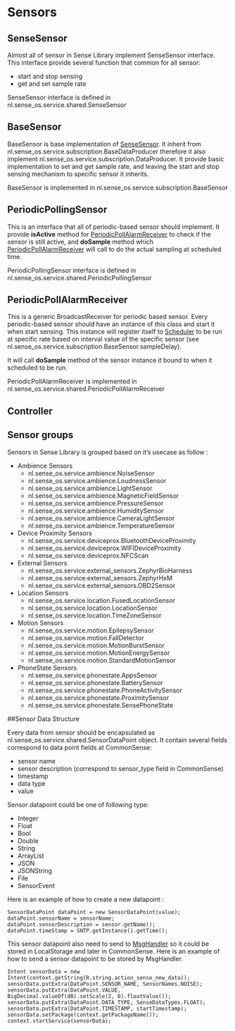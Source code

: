 # Sensors

## SenseSensor

Almost all of sensor in Sense Library implement SenseSensor interface. This interface provide several function that common for all sensor:
* start and stop sensing
* get and set sample rate

SenseSensor interface is defined in nl.sense_os.service.shared.SenseSensor

## BaseSensor

BaseSensor is base implementation of [SenseSensor](##SenseSensor). It inherit from nl.sense_os.service.subscription.BaseDataProducer therefore it also implement nl.sense_os.service.subscription.DataProducer. It provide basic implementation to set and get sample rate, and leaving the start and stop sensing mechanism to specific sensor it inherits.

BaseSensor is implemented in nl.sense_os.service.subscription.BaseSensor

## PeriodicPollingSensor

This is an interface that all of periodic-based sensor should implement. It provide **isActive** method for [PeriodicPollAlarmReceiver](##PeriodicPollAlarmReceiver) to check if the sensor is still active, and **doSample** method which [PeriodicPollAlarmReceiver](##PeriodicPollAlarmReceiver) will call to do the actual sampling at scheduled time.

PeriodicPollingSensor interface is defined in nl.sense_os.service.shared.PeriodicPollingSensor

## PeriodicPollAlarmReceiver

This is a generic BroadcastReceiver for periodic based sensor. Every periodic-based sensor should have an instance of this class and start it when start sensing. This instance will register itself to [Scheduler](##Scheduler) to be run at specific rate based on interval value of the specific sensor (see nl.sense_os.service.subscription.BaseSensor.sampleDelay).

It will call **doSample** method of the sensor instance it bound to when it scheduled to be run.

PeriodicPollAlarmReceiver is implemented in nl.sense_os.service.shared.PeriodicPollAlarmReceiver

## Controller

## Sensor groups

Sensors in Sense Library is grouped based on it’s usecase as follow :
* Ambience Sensors
  * nl.sense_os.service.ambience.NoiseSensor
  * nl.sense_os.service.ambience.LoudnessSensor
  * nl.sense_os.service.ambience.LightSensor
  * nl.sense_os.service.ambience.MagneticFieldSensor
  * nl.sense_os.service.ambience.PressureSensor
  * nl.sense_os.service.ambience.HumiditySensor
  * nl.sense_os.service.ambience.CameraLightSensor
  * nl.sense_os.service.ambience.TemperatureSensor
* Device Proximity Sensors
  * nl.sense_os.service.deviceprox.BluetoothDeviceProximity
  * nl.sense_os.service.deviceprox.WIFIDeviceProximity
  * nl.sense_os.service.deviceprox.NFCScan
* External Sensors
  * nl.sense_os.service.external_sensors.ZephyrBioHarness
  * nl.sense_os.service.external_sensors.ZephyrHxM
  * nl.sense_os.service.external_sensors.OBD2Sensor
* Location Sensors
  * nl.sense_os.service.location.FusedLocationSensor
  * nl.sense_os.service.location.LocationSensor
  * nl.sense_os.service.location.TimeZoneSensor
* Motion Sensors
  * nl.sense_os.service.motion.EpilepsySensor
  * nl.sense_os.service.motion.FallDetector
  * nl.sense_os.service.motion.MotionBurstSensor
  * nl.sense_os.service.motion.MotionEnergySensor
  * nl.sense_os.service.motion.StandardMotionSensor
* PhoneState Sensors
  * nl.sense_os.service.phonestate.AppsSensor
  * nl.sense_os.service.phonestate.BatterySensor
  * nl.sense_os.service.phonestate.PhoneActivitySensor
  * nl.sense_os.service.phonestate.ProximitySensor
  * nl.sense_os.service.phonestate.SensePhoneState

##Sensor Data Structure

Every data from sensor should be encapsulated as nl.sense_os.service.shared.SensorDataPoint object. It contain several fields correspond to data point fields at CommonSense: 
* sensor name
* sensor description (correspond to sensor_type field in CommonSense)
* timestamp
* data type
* value

Sensor datapoint could be one of following type:
* Integer
* Float
* Bool
* Double
* String
* ArrayList
* JSON
* JSONString
* File
* SensorEvent

Here is an example of how to create a new datapoint :

    SensorDataPoint dataPoint = new SensorDataPoint(value);
    dataPoint.sensorName = sensorName;
    dataPoint.sensorDescription = sensor.getName();
    dataPoint.timeStamp = SNTP.getInstance().getTime();

This sensor datapoint also need to send to [MsgHandler](documentation/msg_handler.md) so it could be stored in LocalStorage and later in CommonSense. Here is an example of how to send a sensor datapoint to be stored by MsgHandler.

    Intent sensorData = new Intent(context.getString(R.string.action_sense_new_data));
    sensorData.putExtra(DataPoint.SENSOR_NAME, SensorNames.NOISE);
    sensorData.putExtra(DataPoint.VALUE, BigDecimal.valueOf(dB).setScale(2, 0).floatValue());
    sensorData.putExtra(DataPoint.DATA_TYPE, SenseDataTypes.FLOAT);
    sensorData.putExtra(DataPoint.TIMESTAMP, startTimestamp);	sensorData.setPackage(context.getPackageName());
    context.startService(sensorData);
